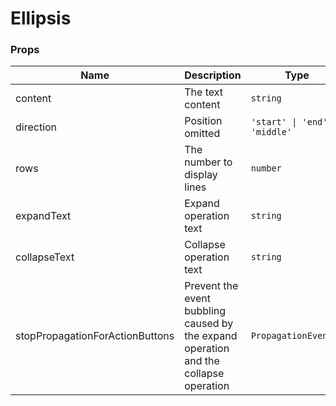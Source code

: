 # Ellipsis <Experimental></Experimental>

<code src="./demos/demo1.tsx"></code>

### Props

| Name                            | Description                                                                          | Type                           | Default |
| ------------------------------- | ------------------------------------------------------------------------------------ | ------------------------------ | ------- |
| content                         | The text content                                                                     | `string`                       | -       |
| direction                       | Position omitted                                                                     | `'start' \| 'end' \| 'middle'` | `'end'` |
| rows                            | The number to display lines                                                          | `number`                       | `1`     |
| expandText                      | Expand operation text                                                                | `string`                       | `''`    |
| collapseText                    | Collapse operation text                                                              | `string`                       | `''`    |
| stopPropagationForActionButtons | Prevent the event bubbling caused by the expand operation and the collapse operation | `PropagationEvent[]`           | `[]`    |
